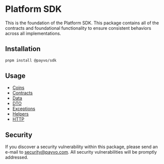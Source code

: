 # Platform SDK

This is the foundation of the Platform SDK. This package contains all of the contracts and foundational functionality to ensure consistent behaviors across all implementations.

## Installation

```bash
pnpm install @payvo/sdk
```

## Usage

- [Coins](/docs/sdk/coins.md)
- [Contracts](/docs/sdk/contracts.md)
- [Data](/docs/sdk/data.md)
- [DTO](/docs/sdk/dto.md)
- [Exceptions](/docs/sdk/exceptions.md)
- [Helpers](/docs/sdk/helpers.md)
- [HTTP](/docs/sdk/http.md)

## Security

If you discover a security vulnerability within this package, please send an e-mail to [security@payvo.com](mailto:security@payvo.com). All security vulnerabilities will be promptly addressed.
